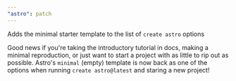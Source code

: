 ```yaml
---
"astro": patch
---
```


Adds the minimal starter template to the list of `create astro` options

Good news if you're taking the introductory tutorial in docs, making a minimal reproduction, or just want to start a project with as little to rip out as possible. Astro's `minimal` (empty) template is now back as one of the options when running `create astro@latest` and staring a new project!
